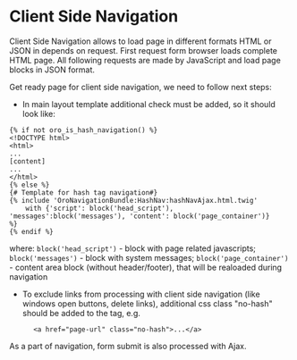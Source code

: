 Client Side Navigation
======================

Client Side Navigation allows to load page in different formats HTML or JSON in depends on request. First request form browser loads complete HTML page. All following requests are made by JavaScript and load page blocks in JSON format.

Get ready page for client side navigation, we need to follow next steps:

- In main layout template additional check must be added, so it should look like:
```
{% if not oro_is_hash_navigation() %}
<!DOCTYPE html>
<html>
...
[content]
...
</html>
{% else %}
{# Template for hash tag navigation#}
{% include 'OroNavigationBundle:HashNav:hashNavAjax.html.twig'
    with {'script': block('head_script'), 'messages':block('messages'), 'content': block('page_container')}
%}
{% endif %}
```
where:
  `block('head_script')` - block with page related javascripts;
  `block('messages')` - block with system messages;
  `block('page_container')` - content area block (without header/footer), that will be realoaded during navigation

- To exclude links from processing with client side navigation (like windows open buttons, delete links), additional css class
"no-hash" should be added to the tag, e.g.
```
      <a href="page-url" class="no-hash">...</a>
```

As a part of navigation, form submit is also processed with Ajax.
